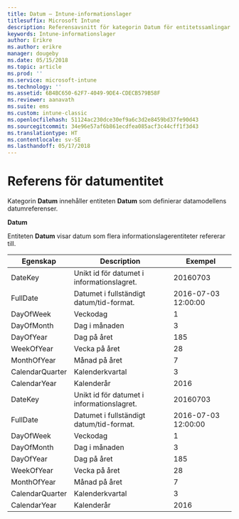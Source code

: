 ```yaml
---
title: Datum – Intune-informationslager
titlesuffix: Microsoft Intune
description: Referensavsnitt för kategorin Datum för entitetssamlingar i API:et för Intune-informationslager.
keywords: Intune-informationslager
author: Erikre
ms.author: erikre
manager: dougeby
ms.date: 05/15/2018
ms.topic: article
ms.prod: ''
ms.service: microsoft-intune
ms.technology: ''
ms.assetid: 6B4BC650-62F7-4049-9DE4-CDECB579B58F
ms.reviewer: aanavath
ms.suite: ems
ms.custom: intune-classic
ms.openlocfilehash: 51124ac230dce30ef9a6c3d2e8459bd37fe90d43
ms.sourcegitcommit: 34e96e57af6b861ecdfea085acf3c44cff1f3d43
ms.translationtype: HT
ms.contentlocale: sv-SE
ms.lasthandoff: 05/17/2018
---
```

# <a name="reference-for-date-entity"></a>Referens för datumentitet

Kategorin **Datum** innehåller entiteten **Datum** som definierar datamodellens datumreferenser.

**Datum**

Entiteten **Datum** visar datum som flera informationslagerentiteter refererar till.


|    Egenskap     |                      Description                       |       Exempel        |
|-----------------|--------------------------------------------------------|----------------------|
|     DateKey     | Unikt id för datumet i informationslagret. |       20160703       |
|    FullDate     |    Datumet i fullständigt datum/tid-format.     | 2016-07-03 12:00:00 |
|    DayOfWeek    |                      Veckodag                       |          1           |
|   DayOfMonth    |                      Dag i månaden                      |          3           |
|    DayOfYear    |                      Dag på året                       |         185          |
|   WeekOfYear    |                      Vecka på året                      |          28          |
|   MonthOfYear   |                   Månad på året                    |          7           |
| CalendarQuarter |                    Kalenderkvartal                    |          3           |
|  CalendarYear   |                     Kalenderår                      |         2016         |
|     DateKey     | Unikt id för datumet i informationslagret. |       20160703       |
|    FullDate     |    Datumet i fullständigt datum/tid-format.     | 2016-07-03 12:00:00 |
|    DayOfWeek    |                      Veckodag                       |          1           |
|   DayOfMonth    |                      Dag i månaden                      |          3           |
|    DayOfYear    |                      Dag på året                       |         185          |
|   WeekOfYear    |                      Vecka på året                      |          28          |
|   MonthOfYear   |                   Månad på året                    |          7           |
| CalendarQuarter |                    Kalenderkvartal                    |          3           |
|  CalendarYear   |                     Kalenderår                      |         2016         |


